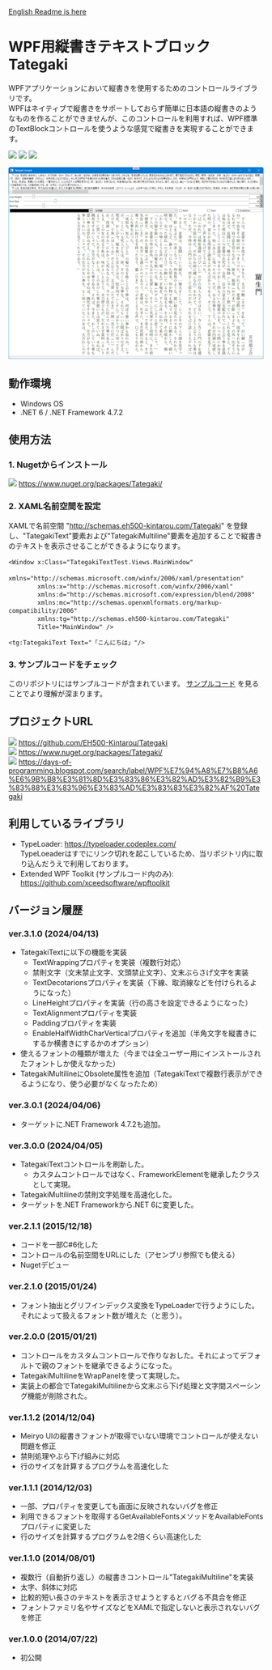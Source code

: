 [English Readme is here](https://github.com/EH500-Kintarou/Tategaki/blob/master/README-en.md)

# WPF用縦書きテキストブロック Tategaki

WPFアプリケーションにおいて縦書きを使用するためのコントロールライブラリです。  
WPFはネイティブで縦書きをサポートしておらず簡単に日本語の縦書きのようなものを作ることができませんが、このコントロールを利用すれば、WPF標準のTextBlockコントロールを使うような感覚で縦書きを実現することができます。

![](https://img.shields.io/badge/Nuget-3.1.0-blue?logo=nuget&style=plastic)
![](https://img.shields.io/badge/.NET_Framework-4.7.2-orange?logo=.net&style=plastic)
![](https://img.shields.io/badge/.NET-6-orange?logo=.net&style=plastic)

![Screenshot of Tategaki](https://raw.githubusercontent.com/EH500-Kintarou/Tategaki/master/Images/SampleScreenshot.png)

## 動作環境

- Windows OS
- .NET 6 / .NET Framework 4.7.2

## 使用方法
### 1. Nugetからインストール
![](https://img.shields.io/badge/Nuget-3.1.0-blue?logo=nuget&style=plastic) https://www.nuget.org/packages/Tategaki/

### 2. XAML名前空間を設定
XAMLで名前空間 "http://schemas.eh500-kintarou.com/Tategaki" を登録し、"TategakiText"要素および"TategakiMultiline"要素を追加することで縦書きのテキストを表示させることができるようになります。
```xaml
<Window x:Class="TategakiTextTest.Views.MainWindow"
        xmlns="http://schemas.microsoft.com/winfx/2006/xaml/presentation"
        xmlns:x="http://schemas.microsoft.com/winfx/2006/xaml"
        xmlns:d="http://schemas.microsoft.com/expression/blend/2008"
        xmlns:mc="http://schemas.openxmlformats.org/markup-compatibility/2006"
        xmlns:tg="http://schemas.eh500-kintarou.com/Tategaki"
        Title="MainWindow" />
```
```xaml
<tg:TategakiText Text="「こんにちは」"/>
```

### 3. サンプルコードをチェック
このリポジトリにはサンプルコードが含まれています。 [サンプルコード](https://github.com/EH500-Kintarou/Tategaki/tree/master/TategakiSample) を見ることでより理解が深まります。

## プロジェクトURL
![](https://img.shields.io/badge/Github-3.1.0-green?logo=github&style=plastic) https://github.com/EH500-Kintarou/Tategaki  
![](https://img.shields.io/badge/Nuget-3.1.0-blue?logo=nuget&style=plastic) https://www.nuget.org/packages/Tategaki/  
![](https://img.shields.io/badge/Blogger-3.1.0-orange?logo=blogger&style=plastic) https://days-of-programming.blogspot.com/search/label/WPF%E7%94%A8%E7%B8%A6%E6%9B%B8%E3%81%8D%E3%83%86%E3%82%AD%E3%82%B9%E3%83%88%E3%83%96%E3%83%AD%E3%83%83%E3%82%AF%20Tategaki

## 利用しているライブラリ
- TypeLoader: https://typeloader.codeplex.com/  
TypeLoeaderはすでにリンク切れを起こしているため、当リポジトリ内に取り込んだうえで利用しております。
- Extended WPF Toolkit (サンプルコード内のみ): https://github.com/xceedsoftware/wpftoolkit

## バージョン履歴
### ver.3.1.0 (2024/04/13)
- TategakiTextに以下の機能を実装
  - TextWrappingプロパティを実装（複数行対応）
  - 禁則文字（文末禁止文字、文頭禁止文字）、文末ぶらさげ文字を実装
  - TextDecotarionsプロパティを実装（下線、取消線などを付けられるようになった）
  - LineHeightプロパティを実装（行の高さを設定できるようになった）
  - TextAlignmentプロパティを実装
  - Paddingプロパティを実装
  - EnableHalfWidthCharVerticalプロパティを追加（半角文字を縦書きにするか横書きにするかのオプション）
- 使えるフォントの種類が増えた（今までは全ユーザー用にインストールされたフォントしか使えなかった）
- TategakiMultilineにObsolete属性を追加（TategakiTextで複数行表示ができるようになり、使う必要がなくなったため）

### ver.3.0.1 (2024/04/06)
- ターゲットに.NET Framework 4.7.2も追加。

### ver.3.0.0 (2024/04/05)
- TategakiTextコントロールを刷新した。
  - カスタムコントロールではなく、FrameworkElementを継承したクラスとして実現。
- TategakiMultilineの禁則文字処理を高速化した。
- ターゲットを.NET Frameworkから.NET 6に変更した。

### ver.2.1.1 (2015/12/18)
- コードを一部C#6化した
- コントロールの名前空間をURLにした（アセンブリ参照でも使える）
- Nugetデビュー

### ver.2.1.0 (2015/01/24)
- フォント抽出とグリフインデックス変換をTypeLoaderで行うようにした。それによって扱えるフォント数が増えた（と思う）。

### ver.2.0.0 (2015/01/21)
- コントロールをカスタムコントロールで作りなおした。それによってデフォルトで親のフォントを継承できるようになった。
- TategakiMultilineをWrapPanelを使って実現した。
- 実装上の都合でTategakiMultilineから文末ぶら下げ処理と文字間スペーシング機能が削除された。

### ver.1.1.2 (2014/12/04)
- Meiryo UIの縦書きフォントが取得でいない環境でコントロールが使えない問題を修正
- 禁則処理やぶら下げ組みに対応
- 行のサイズを計算するプログラムを高速化した

### ver.1.1.1 (2014/12/03)
- 一部、プロパティを変更しても画面に反映されないバグを修正
- 利用できるフォントを取得するGetAvailableFontsメソッドをAvailableFontsプロパティに変更した
- 行のサイズを計算するプログラムを2倍くらい高速化した

### ver.1.1.0 (2014/08/01)
- 複数行（自動折り返し）の縦書きコントロール"TategakiMultiline"を実装
- 太字、斜体に対応
- 比較的短い長さのテキストを表示させようとするとバグる不具合を修正
- フォントファミリ名やサイズなどをXAMLで指定しないと表示されないバグを修正

### ver.1.0.0 (2014/07/22)
- 初公開
